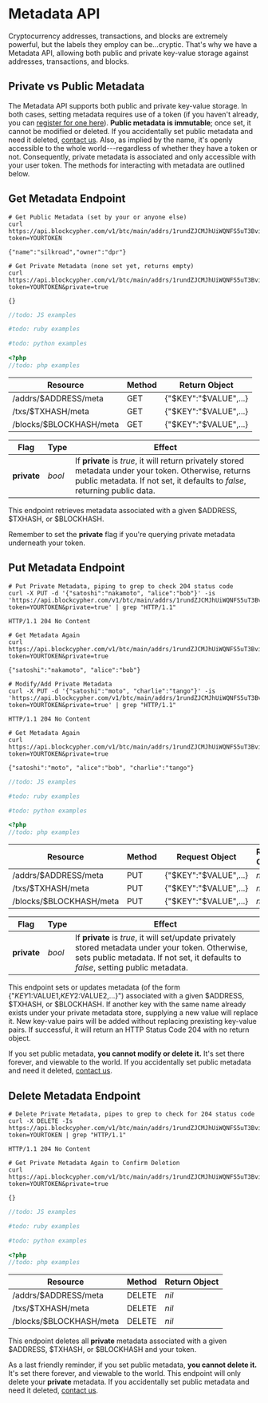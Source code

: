 # Metadata API

Cryptocurrency addresses, transactions, and blocks are extremely powerful, but the labels they employ can be...cryptic. That's why we have a Metadata API, allowing both public and private key-value storage against addresses, transactions, and blocks.

## Private vs Public Metadata 

The Metadata API supports both public and private key-value storage. In both cases, setting metadata requires use of a token (if you haven't already, you can [register for one here](https://accounts.blockcypher.com/)). **Public metadata is immutable**; once set, it cannot be modified or deleted. If you accidentally set public metadata and need it deleted, [contact us](mailto:support@blockcypher.com). Also, as implied by the name, it's openly accessible to the whole world---regardless of whether they have a token or not. Consequently, private metadata is associated and only accessible with your user token. The methods for interacting with metadata are outlined below.

## Get Metadata Endpoint

```shell
# Get Public Metadata (set by your or anyone else)
curl https://api.blockcypher.com/v1/btc/main/addrs/1rundZJCMJhUiWQNFS5uT3BvisBuLxkAp/meta?token=YOURTOKEN

{"name":"silkroad","owner":"dpr"}

# Get Private Metadata (none set yet, returns empty)
curl https://api.blockcypher.com/v1/btc/main/addrs/1rundZJCMJhUiWQNFS5uT3BvisBuLxkAp/meta?token=YOURTOKEN&private=true

{}
```

```javascript
//todo: JS examples
```

```ruby
#todo: ruby examples
```

```python
#todo: python examples
```

```php
<?php
//todo: php examples
```

Resource | Method | Return Object
-------- | ------ | -------------
/addrs/$ADDRESS/meta | GET | {"$KEY":"$VALUE",...}
/txs/$TXHASH/meta | GET | {"$KEY":"$VALUE",...}
/blocks/$BLOCKHASH/meta | GET | {"$KEY":"$VALUE",...}

Flag | Type | Effect
---- | ---- | ------
**private** | *bool* | If **private** is *true*, it will return privately stored metadata under your token. Otherwise, returns public metadata. If not set, it defaults to *false*, returning public data.

This endpoint retrieves metadata associated with a given $ADDRESS, $TXHASH, or $BLOCKHASH.

<aside class="notice">
Remember to set the <b>private</b> flag if you're querying private metadata underneath your token.
</aside>

## Put Metadata Endpoint

```shell
# Put Private Metadata, piping to grep to check 204 status code
curl -X PUT -d '{"satoshi":"nakamoto", "alice":"bob"}' -is 'https://api.blockcypher.com/v1/btc/main/addrs/1rundZJCMJhUiWQNFS5uT3BvisBuLxkAp/meta?token=YOURTOKEN&private=true' | grep "HTTP/1.1"

HTTP/1.1 204 No Content

# Get Metadata Again
curl https://api.blockcypher.com/v1/btc/main/addrs/1rundZJCMJhUiWQNFS5uT3BvisBuLxkAp/meta?token=YOURTOKEN&private=true

{"satoshi":"nakamoto", "alice":"bob"}

# Modify/Add Private Metadata 
curl -X PUT -d '{"satoshi":"moto", "charlie":"tango"}' -is 'https://api.blockcypher.com/v1/btc/main/addrs/1rundZJCMJhUiWQNFS5uT3BvisBuLxkAp/meta?token=YOURTOKEN&private=true' | grep "HTTP/1.1"

HTTP/1.1 204 No Content

# Get Metadata Again
curl https://api.blockcypher.com/v1/btc/main/addrs/1rundZJCMJhUiWQNFS5uT3BvisBuLxkAp/meta?token=YOURTOKEN&private=true

{"satoshi":"moto", "alice":"bob", "charlie":"tango"}
```

```javascript
//todo: JS examples
```

```ruby
#todo: ruby examples
```

```python
#todo: python examples
```

```php
<?php
//todo: php examples
```

Resource | Method | Request Object | Return Object
-------- | ------ | -------------- | -------------
/addrs/$ADDRESS/meta | PUT | {"$KEY":"$VALUE",...} | *nil*
/txs/$TXHASH/meta | PUT | {"$KEY":"$VALUE",...} | *nil* 
/blocks/$BLOCKHASH/meta | PUT | {"$KEY":"$VALUE",...} | *nil*

Flag | Type | Effect
---- | ---- | ------
**private** | *bool* | If **private** is *true*, it will set/update privately stored metadata under your token. Otherwise, sets public metadata. If not set, it defaults to *false*, setting public metadata.

This endpoint sets or updates metadata (of the form {"$KEY1:$VALUE1,$KEY2:$VALUE2,...}") associated with a given $ADDRESS, $TXHASH, or $BLOCKHASH. If another key with the same name already exists under your private metadata store, supplying a new value will replace it. New key-value pairs will be added without replacing prexisting key-value pairs. If successful, it will return an HTTP Status Code 204 with no return object.

<aside class="warning">
If you set public metadata, <b>you cannot modify or delete it.</b> It's set there forever, and viewable to the world. If you accidentally set public metadata and need it deleted, <a href="mailto:support@blockcypher.com">contact us</a>.
</aside>

## Delete Metadata Endpoint

```shell
# Delete Private Metadata, pipes to grep to check for 204 status code
curl -X DELETE -Is https://api.blockcypher.com/v1/btc/main/addrs/1rundZJCMJhUiWQNFS5uT3BvisBuLxkAp/meta?token=YOURTOKEN | grep "HTTP/1.1"

HTTP/1.1 204 No Content

# Get Private Metadata Again to Confirm Deletion
curl https://api.blockcypher.com/v1/btc/main/addrs/1rundZJCMJhUiWQNFS5uT3BvisBuLxkAp/meta?token=YOURTOKEN&private=true

{}
```

```javascript
//todo: JS examples
```

```ruby
#todo: ruby examples
```

```python
#todo: python examples
```

```php
<?php
//todo: php examples
```

Resource | Method | Return Object
-------- | ------ | -------------
/addrs/$ADDRESS/meta | DELETE | *nil*
/txs/$TXHASH/meta | DELETE | *nil* 
/blocks/$BLOCKHASH/meta | DELETE | *nil*

This endpoint deletes all **private** metadata associated with a given $ADDRESS, $TXHASH, or $BLOCKHASH and your token.

<aside class="warning">
As a last friendly reminder, if you set public metadata, <b>you cannot delete it.</b> It's set there forever, and viewable to the world. This endpoint will only delete your <b>private</b> metadata. If you accidentally set public metadata and need it deleted, <a href="mailto:support@blockcypher.com">contact us</a>.
</aside>
